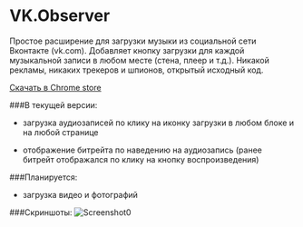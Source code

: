 # VK.Observer
Простое расширение для загрузки музыки из социальной сети Вконтакте (vk.com).
Добавляет кнопку загрузки для каждой музыкальной записи в любом месте (стена, плеер и т.д.).
Никакой рекламы, никаких трекеров и шпионов, открытый исходный код.

<a href="https://chrome.google.com/webstore/detail/vkobserver/piiadkppcjhcjnekceedinjidaeliabd">Скачать в Chrome store</a>

###В текущей версии:

* загрузка аудиозаписей по клику на иконку загрузки в любом блоке и на любой странице

* отображение битрейта по наведению на аудиозапись (ранее битрейт отображался по клику на кнопку воспроизведения)

###Планируется:

* загрузка видео и фотографий

###Скриншоты:
![Screenshot0](http://lite.glebcha.ru/img/vkobserver-new.png)

